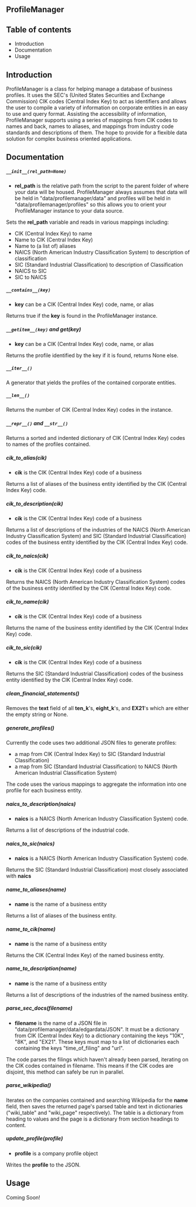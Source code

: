 **ProfileManager**
----------------------

## Table of contents
* Introduction
* Documentation
* Usage

## Introduction

ProfileManager is a class for helping manage a database of business profiles. It uses the SEC's (United States Securities and Exchange Commission) CIK codes (Central Index Key) to act as identifiers and allows the user to compile a variety of information on corporate entities in an easy to use and query format. Assisting the accessibility of information, ProfileManager supports using a series of mappings from CIK codes to names and back, names to aliases, and mappings from industry code standards and descriptions of them. The hope to provide for a flexible data solution for complex business oriented applications.

## Documentation

##### `__init__(rel_path=None)`

* **rel_path** is the relative path from the script to the parent folder of where your data will be housed. ProfileManager always assumes that data will be held in "data/profilemanager/data" and profiles will be held in "data/profilemanager/profiles" so this allows you to orient your ProfileManager instance to your data source.

Sets the **rel_path** variable and reads in various mappings including:
* CIK (Central Index Key) to name
* Name to CIK (Central Index Key)
* Name to (a list of) aliases
* NAICS (North American Industry Classification System) to description of classification
* SIC (Standard Industrial Classification) to description of Classification
* NAICS to SIC
* SIC to NAICS

##### `__contains__(key)`

* **key** can be a CIK (Central Index Key) code, name, or alias

Returns true if the **key** is found in the ProfileManager instance.

##### `__getitem__(key)` and get(key)

* **key** can be a CIK (Central Index Key) code, name, or alias

Returns the profile identified by the key if it is found, returns None else.

##### `__iter__()`

A generator that yields the profiles of the contained corporate entities.

##### `__len__()`

Returns the number of CIK (Central Index Key) codes in the instance.

##### `__repr__()` and `__str__()`

Returns a sorted and indented dictionary of CIK (Central Index Key) codes to names of the profiles contained.

##### cik_to_alias(cik)

* **cik** is the CIK (Central Index Key) code of a business

Returns a list of aliases of the business entity identified by the CIK (Central Index Key) code.

##### cik_to_description(cik)

* **cik** is the CIK (Central Index Key) code of a business

Returns a list of descriptions of the industries of the NAICS (North American Industry Classification System) and SIC (Standard Industrial Classification) codes of the business entity identified by the CIK (Central Index Key) code.

##### cik_to_naics(cik)

* **cik** is the CIK (Central Index Key) code of a business

Returns the NAICS (North American Industry Classification System) codes of the business entity identified by the CIK (Central Index Key) code.

##### cik_to_name(cik)

* **cik** is the CIK (Central Index Key) code of a business

Returns the name of the business entity identified by the CIK (Central Index Key) code.

##### cik_to_sic(cik)

* **cik** is the CIK (Central Index Key) code of a business

Returns the SIC (Standard Industrial Classification) codes of the business entity identified by the CIK (Central Index Key) code.

##### clean_financial_statements()

Removes the **text** field of all **ten_k**'s, **eight_k**'s, and **EX21**'s which are either the empty string or None.

##### generate_profiles()

Currently the code uses two additional JSON files to generate profiles:
* a map from CIK (Central Index Key) to SIC (Standard Industrial Classification)
* a map from SIC (Standard Industrial Classification) to NAICS (North American Industrial Classification System)

The code uses the various mappings to aggregate the information into one profile for each business entity.

##### naics_to_description(naics)

* **naics** is a NAICS (North American Industry Classification System) code.

Returns a list of descriptions of the industrial code.

##### naics_to_sic(naics)

* **naics** is a NAICS (North American Industry Classification System) code.

Returns the SIC (Standard Industrial Classification) most closely associated with **naics**

##### name_to_aliases(name)

* **name** is the name of a business entity

Returns a list of aliases of the business entity.

##### name_to_cik(name)

* **name** is the name of a business entity

Returns the CIK (Central Index Key) of the named business entity.

##### name_to_description(name)

* **name** is the name of a business entity

Returns a list of descriptions of the industries of the named business entity.

##### parse_sec_docs(filename)

* **filename** is the name of a JSON file in "data/profilemanager/data/edgardata/JSON". It must be a dictionary from CIK (Central Index Key) to a dictionary containing the keys "10K", "8K", and "EX21". These keys must map to a list of dictionaries each containing the keys "time_of_filing" and "url".

The code parses the filings which haven't already been parsed, iterating on the CIK codes contained in filename. This means if the CIK codes are disjoint, this method can safely be run in parallel.

##### parse_wikipedia()

Iterates on the companies contained and searching Wikipedia for the **name** field, then saves the returned page's parsed table and text in dictionaries ("wiki_table" and "wiki_page" respectively). The table is a dictionary from heading to values and the page is a dictionary from section headings to content.

##### update_profile(profile)

* **profile** is a company profile object

Writes the **profile** to the JSON.

## Usage

Coming Soon!
